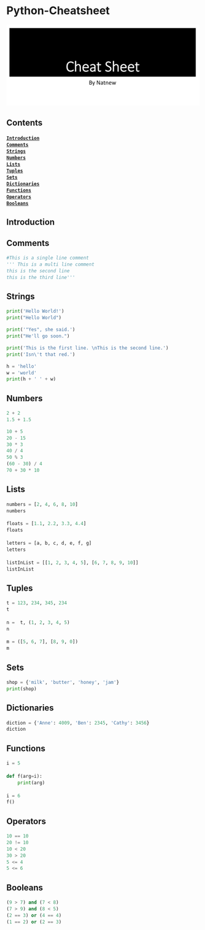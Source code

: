 # Python-Cheatsheet
![A python cheatsheet](https://github.com/natnew/Python-Cheatsheet/blob/main/Python%20Cheatsheet.JPG)

## Contents 
**[`Introduction`](#Introduction)** <br>
**[`Comments`](#Comments)** <br>
**[`Strings`](#Strings)** <br>
**[`Numbers`](#Numbers)** <br>
**[`Lists`](#Lists)** <br>
**[`Tuples`](#Tuples)**<br>
**[`Sets`](#Sets)** <br>
**[`Dictionaries`](#Dictionaries)** <br>
**[`Functions`](#Functions)** <br>
**[`Operators`](#Operators)** <br>
**[`Booleans`](#Booleans)** <br>

## Introduction

## Comments
```python
#This is a single line comment
''' This is a multi line comment
this is the second line
this is the third line'''
```



## Strings
```python
print('Hello World!')
print("Hello World")
```

```python
print('"Yes", she said.')
print("He'll go soon.")
```

```python
print('This is the first line. \nThis is the second line.')
print('Isn\'t that red.')
```

```python
h = 'hello'
w = 'world'
print(h + ' ' + w)
```

## Numbers

```python
2 + 2
1.5 + 1.5
```

```python
10 + 5
20 - 15
30 * 3
40 / 4
50 % 3
(60 - 30) / 4
70 + 30 * 10
```

## Lists
```python
numbers = [2, 4, 6, 8, 10]
numbers

floats = [1.1, 2.2, 3.3, 4.4]
floats

letters = [a, b, c, d, e, f, g]
letters

listInList = [[1, 2, 3, 4, 5], [6, 7, 8, 9, 10]]
listInList
```


## Tuples

```python
t = 123, 234, 345, 234
t

n =  t, (1, 2, 3, 4, 5)
n

m = ([5, 6, 7], [8, 9, 0])
m
```

## Sets

```python
shop = {'milk', 'butter', 'honey', 'jam'}
print(shop)
```

## Dictionaries
```python
diction = {'Anne': 4009, 'Ben': 2345, 'Cathy': 3456}
diction
```

## Functions
```python
i = 5

def f(arg=i):
    print(arg)

i = 6
f()
```

## Operators
```python
10 == 10
20 != 10
10 < 20
30 > 20
5 <= 4
5 <= 6
```

## Booleans
```python
(9 > 7) and (7 < 8)
(7 > 9) and (8 < 5)
(2 == 3) or (4 == 4)
(1 == 2) or (2 == 3)
```
